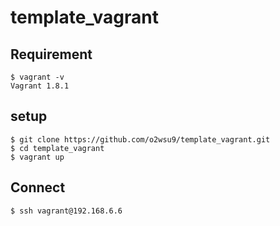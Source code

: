 # template_vagrant

## Requirement

```
$ vagrant -v
Vagrant 1.8.1
```

## setup
```
$ git clone https://github.com/o2wsu9/template_vagrant.git
$ cd template_vagrant
$ vagrant up
```

## Connect
```
$ ssh vagrant@192.168.6.6
```
